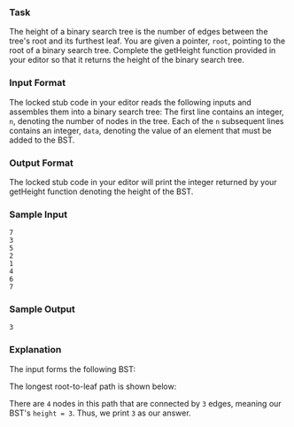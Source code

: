 ### Task

The height of a binary search tree is the number of edges between the tree's root and its furthest leaf. You are given a pointer, `root`, pointing to the root of a binary search tree. Complete the getHeight function provided in your editor so that it returns the height of the binary search tree.

### Input Format

The locked stub code in your editor reads the following inputs and assembles them into a binary search tree:
The first line contains an integer, `n`, denoting the number of nodes in the tree.
Each of the `n` subsequent lines contains an integer, `data`, denoting the value of an element that must be added to the BST.

### Output Format

The locked stub code in your editor will print the integer returned by your getHeight function denoting the height of the BST.

### Sample Input

    7
    3
    5
    2
    1
    4
    6
    7

### Sample Output

    3

### Explanation

The input forms the following BST:


The longest root-to-leaf path is shown below:


There are `4` nodes in this path that are connected by `3` edges, meaning our BST's `height = 3`. Thus, we print `3` as our answer.







